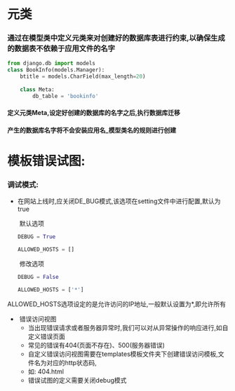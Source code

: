 # 元类

### 	通过在模型类中定义元类来对创建好的数据库表进行约束,以确保生成的数据表不依赖于应用文件的名字





```python
from django.db import models
class BookInfo(models.Manager):
    btitle = models.CharField(max_length=20)
    
    class Meta:
        db_table = 'bookinfo'
```

#### 定义元类Meta,设定好创建的数据库的名字之后,执行数据库迁移

#### 产生的数据库名字将不会安装应用名_模型类名的规则进行创建





# 模板错误试图:

### 调试模式:

- ​	在网站上线时,应关闭DE_BUG模式,该选项在setting文件中进行配置,默认为true

  ​		默认选项

  ```python
  DEBUG = True
  
  ALLOWED_HOSTS = []
  
  ```

  ​		修改选项

  ```python
  DEBUG = False
  
  ALLOWED_HOSTS = ['*']
  ```

​	ALLOWED_HOSTS选项设定的是允许访问的IP地址,一般默认设置为*,即允许所有

- ​	错误访问视图
  - 当出现错误请求或者服务器异常时,我们可以对从异常操作的响应进行,如自定义错误页面
  - 常见的错误有404(页面不存在)、500(服务器错误)
  - 自定义错误访问视图需要在templates模板文件夹下创建错误访问模板,文件名为对应的http状态码,
  - 如: 404.html
  - 错误试图的定义需要关闭debug模式

